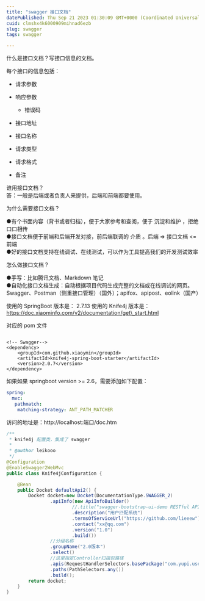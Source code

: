 ```yaml
---
title: "swagger 接口文档"
datePublished: Thu Sep 21 2023 01:30:09 GMT+0000 (Coordinated Universal Time)
cuid: clmshx4k6000909mihnad6ezb
slug: swagger
tags: swagger

---
```


什么是接口文档？写接口信息的文档。

每个接口的信息包括：

* 请求参数
    
* 响应参数
    
    * 错误码
        
* 接口地址
    
* 接口名称
    
* 请求类型
    
* 请求格式
    
* 备注
    

谁用接口文档？  
答：一般是后端或者负责人来提供，后端和前端都要使用。

为什么需要接口文档？

●有个书面内容（背书或者归档），便于大家参考和查阅，便于 沉淀和维护 ，拒绝口口相传  
●接口文档便于前端和后端开发对接，前后端联调的 介质 。后端 =&gt; 接口文档 &lt;= 前端  
●好的接口文档支持在线调试、在线测试，可以作为工具提高我们的开发测试效率

怎么做接口文档？

●手写：比如腾讯文档、Markdown 笔记  
●自动化接口文档生成：自动根据项目代码生成完整的文档或在线调试的网页。Swagger、Postman（侧重接口管理）（国外）；apifox、apipost、eolink（国产）

使用的 SpringBoot 版本是： 2.7.13 使用的 Knife4j 版本是：https://doc.xiaominfo.com/v2/documentation/get\_start.html

对应的 pom 文件

```plaintext

<!-- Swagger-->  
<dependency>  
	<groupId>com.github.xiaoymin</groupId>  
	<artifactId>knife4j-spring-boot-starter</artifactId>  
	<version>2.0.7</version>  
</dependency>
```

如果如果 springboot version &gt;= 2.6，需要添加如下配置：

```yml
spring: 
  mvc:  
   pathmatch:  
    matching-strategy: ANT_PATH_MATCHER
```

访问的地址是：http://localhost:端口/doc.htm

```java
/**
 * knife4j 配置类，集成了 swagger
 *
 * @author leikooo
 */
@Configuration
@EnableSwagger2WebMvc
public class Knife4jConfiguration {

    @Bean
    public Docket defaultApi2() {
        Docket docket=new Docket(DocumentationType.SWAGGER_2)
                .apiInfo(new ApiInfoBuilder()
                        //.title("swagger-bootstrap-ui-demo RESTful APIs")
                        .description("用户匹配系统")
                        .termsOfServiceUrl("https://github.com/lieeew")
                        .contact("xx@qq.com")
                        .version("1.0")
                        .build())
                //分组名称
                .groupName("2.0版本")
                .select()
                //这里指定Controller扫描包路径
                .apis(RequestHandlerSelectors.basePackage("com.yupi.user_center.controller"))
                .paths(PathSelectors.any())
                .build();
        return docket;
    }
}
```